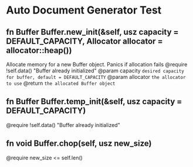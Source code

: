 # Auto Document Generator Test

## fn Buffer Buffer.new_init(&self, usz capacity = DEFAULT_CAPACITY, Allocator allocator = allocator::heap())

 Allocate memory for a new Buffer object. Panics if allocation fails
 @require !self.data() "Buffer already initialized"
 @param capacity `desired capacity for buffer, default = DEFAULT_CAPACITY`
 @param allocator `the allocator to use`
 @return `the allocated Buffer object`

## fn Buffer Buffer.temp_init(&self, usz capacity = DEFAULT_CAPACITY)

 @require !self.data() "Buffer already initialized"

## fn void Buffer.chop(self, usz new_size)

 @require new_size <= self.len()

